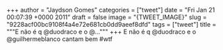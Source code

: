 
+++
author = "Jaydson Gomes"
categories = ["tweet"]
date = "Fri Jan 21 00:07:39 +0000 2011"
draft = false
image = "{TWEET_IMAGE}"
slug = "9228acf00bc9108f4a4e72e681cb0dd9aeef8dfd"
tags = ["tweet"]
title = """E não é q @duodraco e o @..."""
+++
E não é q @duodraco e o @guilhermeblanco cantam bem #wtf

